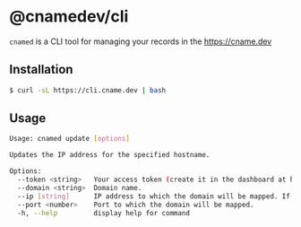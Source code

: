 # @cnamedev/cli

`cnamed` is a CLI tool for managing your records in the https://cname.dev

## Installation

```sh
$ curl -sL https://cli.cname.dev | bash
```

## Usage

```sh
Usage: cnamed update [options]

Updates the IP address for the specified hostname.

Options:
  --token <string>   Your access token (create it in the dashboard at https://cname.dev).
  --domain <string>  Domain name.
  --ip [string]      IP address to which the domain will be mapped. If not specified, it will be determined automatically.
  --port <number>    Port to which the domain will be mapped.
  -h, --help         display help for command
```
